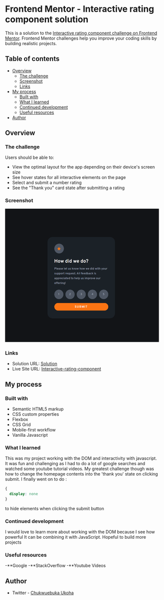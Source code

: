 # Frontend Mentor - Interactive rating component solution

This is a solution to the [Interactive rating component challenge on Frontend Mentor](https://www.frontendmentor.io/challenges/interactive-rating-component-koxpeBUmI). Frontend Mentor challenges help you improve your coding skills by building realistic projects. 

## Table of contents

- [Overview](#overview)
  - [The challenge](#the-challenge)
  - [Screenshot](#screenshot)
  - [Links](#links)
- [My process](#my-process)
  - [Built with](#built-with)
  - [What I learned](#what-i-learned)
  - [Continued development](#continued-development)
  - [Useful resources](#useful-resources)
- [Author](#author)

## Overview

### The challenge

Users should be able to:

- View the optimal layout for the app depending on their device's screen size
- See hover states for all interactive elements on the page
- Select and submit a number rating
- See the "Thank you" card state after submitting a rating

### Screenshot

![Screenshot](./images/screenshot.png)

### Links

- Solution URL: [Solution](github.com/Einsteinj04/interactive-rating-component/)
- Live Site URL: [Interactive-rating-component](interactive-app.netlify.app)

## My process

### Built with

- Semantic HTML5 markup
- CSS custom properties
- Flexbox
- CSS Grid
- Mobile-first workflow
- Vanilla Javascript

### What I learned

This was my project working with the DOM and interactivity with javascript. It was fun and challenging as I had to do a lot of google searches and watched some youtube tutorial videos.
My greatest challenge though was how to change the homepage contents into the 'thank you' state on clicking submit.
I finally went on to do :
```css
{
  display: none
}
```
to hide elements when clicking the submit button

### Continued development

I would love to learn more about working with the DOM because I see how powerful It can be combining it with JavaScript. Hopeful to build more projects

### Useful resources

-**Google
-**StackOverflow
-**Youtube Videos


## Author
- Twitter - [Chukwuebuka Ukoha](https://www.twitter.com/Uko1Chukwuebuka)
